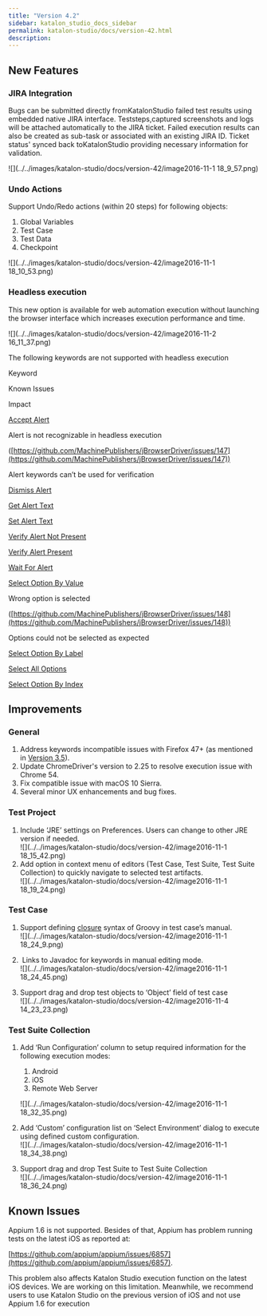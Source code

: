 ```yaml
---
title: "Version 4.2" 
sidebar: katalon_studio_docs_sidebar
permalink: katalon-studio/docs/version-42.html 
description: 
---
```

New Features
------------

### JIRA Integration

Bugs can be submitted directly fromKatalonStudio failed test results using embedded native JIRA interface. Teststeps,captured screenshots and logs will be attached automatically to the JIRA ticket. Failed execution results can also be created as sub-task or associated with an existing JIRA ID. Ticket status' synced back toKatalonStudio providing necessary information for validation.  

![](../../images/katalon-studio/docs/version-42/image2016-11-1 18_9_57.png)

### Undo Actions

Support Undo/Redo actions (within 20 steps) for following objects:

1.  Global Variables
2.  Test Case
3.  Test Data
4.  Checkpoint

![](../../images/katalon-studio/docs/version-42/image2016-11-1 18_10_53.png)  
  

### Headless execution

This new option is available for web automation execution without launching the browser interface which increases execution performance and time.

![](../../images/katalon-studio/docs/version-42/image2016-11-2 16_11_37.png)

The following keywords are not supported with headless execution

Keyword

Known Issues

Impact

[Accept Alert](http://docs.katalon.com/display/KD/%5BWebUI%5D+Accept+Alert)

Alert is not recognizable in headless execution

([https://github.com/MachinePublishers/jBrowserDriver/issues/147](https://github.com/MachinePublishers/jBrowserDriver/issues/147))

Alert keywords can’t be used for verification

[Dismiss Alert](http://docs.katalon.com/display/KD/%5BWebUI%5D+Dismiss+Alert)

[Get Alert Text](http://docs.katalon.com/display/KD/%5BWebUI%5D+Get+Alert+Text)

[Set Alert Text](http://docs.katalon.com/display/KD/%5BWebUI%5D+Set+Alert+Text)

[Verify Alert Not Present](http://docs.katalon.com/display/KD/%5BWebUI%5D+Verify+Alert+Not+Present)

[Verify Alert Present](http://docs.katalon.com/display/KD/%5BWebUI%5D+Verify+Alert+Present)

[Wait For Alert](http://docs.katalon.com/display/KD/%5BWebUI%5D+Wait+For+Alert)

[Select Option By Value](http://docs.katalon.com/display/KD/%5BWebUI%5D+Select+Option+By+Value)

Wrong option is selected

([https://github.com/MachinePublishers/jBrowserDriver/issues/148](https://github.com/MachinePublishers/jBrowserDriver/issues/148))

Options could not be selected as expected

[Select Option By Label](http://docs.katalon.com/display/KD/%5BWebUI%5D+Select+Option+By+Label)

[Select All Options](http://docs.katalon.com/display/KD/%5BWebUI%5D+Select+All+Option)

[Select Option By Index](http://docs.katalon.com/display/KD/%5BWebUI%5D+Select+Option+By+Index)

Improvements
------------

### General

1.  Address keywords incompatible issues with Firefox 47+ (as mentioned in [Version 3.5](/display/KD/Version+3.5)).
2.  Update ChromeDriver's version to 2.25 to resolve execution issue with Chrome 54.
3.  Fix compatible issue with macOS 10 Sierra. 
4.  Several minor UX enhancements and bug fixes.   
      
    

### Test Project

1.  Include ‘JRE’ settings on Preferences. Users can change to other JRE version if needed.  
    ![](../../images/katalon-studio/docs/version-42/image2016-11-1 18_15_42.png)
2.  Add option in context menu of editors (Test Case, Test Suite, Test Suite Collection) to quickly navigate to selected test artifacts.  
    ![](../../images/katalon-studio/docs/version-42/image2016-11-1 18_19_24.png)  
      
    

### Test Case

1.  Support defining [closure](http://groovy-lang.org/closures.html) syntax of Groovy in test case’s manual.  
    ![](../../images/katalon-studio/docs/version-42/image2016-11-1 18_24_9.png)  
      
    
2.   Links to Javadoc for keywords in manual editing mode.   
    ![](../../images/katalon-studio/docs/version-42/image2016-11-1 18_24_45.png)  
      
    
3.  Support drag and drop test objects to ‘Object’ field of test case  
    ![](../../images/katalon-studio/docs/version-42/image2016-11-4 14_23_23.png)  
      
    

### Test Suite Collection

1.  Add ‘Run Configuration’ column to setup required information for the following execution modes:
    
    1.  Android
    2.  iOS
    3.  Remote Web Server
    
    ![](../../images/katalon-studio/docs/version-42/image2016-11-1 18_32_35.png)  
      
    
2.  Add ‘Custom’ configuration list on ‘Select Environment’ dialog to execute using defined custom configuration.  
    ![](../../images/katalon-studio/docs/version-42/image2016-11-1 18_34_38.png)  
      
    
3.  Support drag and drop Test Suite to Test Suite Collection  
    ![](../../images/katalon-studio/docs/version-42/image2016-11-1 18_36_24.png)

Known Issues
------------

Appium 1.6 is not supported. Besides of that, Appium has problem running tests on the latest iOS as reported at: 

[https://github.com/appium/appium/issues/6857](https://github.com/appium/appium/issues/6857).

This problem also affects Katalon Studio execution function on the latest iOS devices. We are working on this limitation. Meanwhile, we recommend users to use Katalon Studio on the previous version of iOS and not use Appium 1.6 for execution